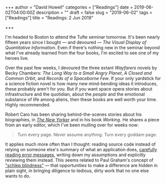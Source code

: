 +++
author = "David Howell"
categories = ["Readings"]
date = 2019-06-02T04:00:00Z
description = ""
draft = false
slug = "2019-06-02"
tags = ["Readings"]
title = "Readings: 2 Jun 2019"

+++


I'm headed to Boston to attend the Tufte seminar tomorrow. It's been nearly fifteen years since I bought — and devoured — _The Visual Display of Quantitative Information_. Even if there's nothing new in the seminar beyond what I've already learned from the four books, I'm excited to see one of my heroes live.

Over the past few weeks, I devoured the three extant _Wayfarers_ novels by Becky Chambers: _The Long Way to a Small Angry Planet_, _A Closed and Common Orbit_, and _Records of a Spaceborne Few_. If your only yardstick for a science fiction novel is how many new mind-bending ideas it introduces, these probably aren't for you. But if you want space opera stories about infrastructure and the quotidian, about the _people_ and the emotional substance of life among aliens, then these books are well worth your time. Highly recommended.

Robert Caro has been sharing behind-the-scenes stories about his biographies, in [_The New Yorker_][1] and in his book _Working_. He shares a piece from an early editor, which I've been mulling over for weeks now:

> Turn every page. Never assume anything. Turn every goddam page.

It applies much more often than I thought: reading source code instead of relying on someone else's summary of what an application does, [carefully reading error messages][3], writing down my assumptions and explicitly reviewing them instead. This seems related to Paul Graham's concept of ["schlep blindness"][4] — that opportunities to make a difference are hidden in plain sight, in bringing diligence to tedious, dirty work that no one else wants to do.

[1]: https://www.newyorker.com/magazine/2019/01/28/the-secrets-of-lyndon-johnsons-archives
[2]: https://kottke.org/19/01/how-the-relentless-robert-caro-turns-every-page-in-pursuit-of-powerful-prey
[3]: https://twitter.com/KrystalSmith__/status/1133494590781186049
[4]: http://paulgraham.com/schlep.html

